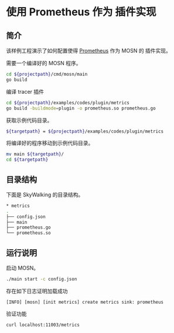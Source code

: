 # 使用 Prometheus 作为 插件实现

## 简介

该样例工程演示了如何配置使得 [Prometheus](https://prometheus.io/) 作为 MOSN 的 插件实现。

需要一个编译好的 MOSN 程序。

```bash
cd ${projectpath}/cmd/mosn/main
go build
```

编译 tracer 插件
``` bash
cd ${projectpath}/examples/codes/plugin/metrics
go build -buildmode=plugin -o prometheus.so prometheus.go
```

获取示例代码目录。

```bash
${targetpath} = ${projectpath}/examples/codes/plugin/metrics
```

将编译好的程序移动到示例代码目录。

```bash
mv main ${targetpath}/
cd ${targetpath}
```

## 目录结构

下面是 SkyWalking 的目录结构。

```bash
* metrics
.
├── config.json
├── main
├── prometheus.go
└── prometheus.so
```
## 运行说明

启动 MOSN。

```bash
./main start -c config.json
```

存在如下日志证明加载成功

```
[INFO] [mosn] [init metrics] create metrics sink: prometheus
```

验证功能

```bash
curl localhost:11003/metrics
```